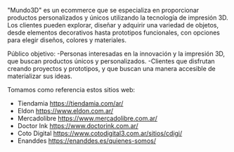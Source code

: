 "Mundo3D" es un ecommerce que se especializa en proporcionar productos personalizados y únicos utilizando la tecnología de impresión 3D.
Los clientes pueden explorar, diseñar y adquirir una variedad de objetos, desde elementos decorativos hasta prototipos funcionales,
con opciones para elegir diseños, colores y materiales.

Público objetivo:
-Personas interesadas en la innovación y la impresión 3D, que buscan productos únicos y personalizados.
-Clientes que disfrutan creando proyectos y prototipos, y que buscan una manera accesible de materializar sus ideas.

Tomamos como referencia estos sitios web:

- Tiendamia https://tiendamia.com/ar/
- Eldon https://www.eldon.com.ar/
- Mercadolibre https://www.mercadolibre.com.ar/
- Doctor Ink https://www.doctorink.com.ar/
- Coto Digital https://www.cotodigital3.com.ar/sitios/cdigi/
- Enanddes https://enanddes.es/quienes-somos/
